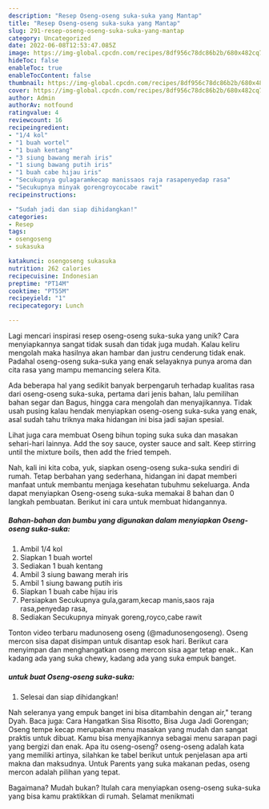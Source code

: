 ```yaml
---
description: "Resep Oseng-oseng suka-suka yang Mantap"
title: "Resep Oseng-oseng suka-suka yang Mantap"
slug: 291-resep-oseng-oseng-suka-suka-yang-mantap
category: Uncategorized
date: 2022-06-08T12:53:47.085Z
image: https://img-global.cpcdn.com/recipes/8df956c78dc86b2b/680x482cq70/oseng-oseng-suka-suka-foto-resep-utama.jpg
hideToc: false
enableToc: true
enableTocContent: false
thumbnail: https://img-global.cpcdn.com/recipes/8df956c78dc86b2b/680x482cq70/oseng-oseng-suka-suka-foto-resep-utama.jpg
cover: https://img-global.cpcdn.com/recipes/8df956c78dc86b2b/680x482cq70/oseng-oseng-suka-suka-foto-resep-utama.jpg
author: Admin
authorAv: notfound
ratingvalue: 4
reviewcount: 16
recipeingredient:
- "1/4 kol"
- "1 buah wortel"
- "1 buah kentang"
- "3 siung bawang merah iris"
- "1 siung bawang putih iris"
- "1 buah cabe hijau iris"
- "Secukupnya gulagaramkecap manissaos raja rasapenyedap rasa"
- "Secukupnya minyak gorengroycocabe rawit"
recipeinstructions:

- "Sudah jadi dan siap dihidangkan!"
categories:
- Resep
tags:
- osengoseng
- sukasuka

katakunci: osengoseng sukasuka 
nutrition: 262 calories
recipecuisine: Indonesian
preptime: "PT14M"
cooktime: "PT55M"
recipeyield: "1"
recipecategory: Lunch

---
```





Lagi mencari inspirasi resep oseng-oseng suka-suka yang unik? Cara menyiapkannya sangat tidak susah dan tidak juga mudah. Kalau keliru mengolah maka hasilnya akan hambar dan justru cenderung tidak enak. Padahal oseng-oseng suka-suka yang enak selayaknya punya aroma dan cita rasa yang mampu memancing selera Kita.





Ada beberapa hal yang sedikit banyak berpengaruh terhadap kualitas rasa dari oseng-oseng suka-suka, pertama dari jenis bahan, lalu pemilihan bahan segar dan Bagus, hingga cara mengolah dan menyajikannya. Tidak usah pusing kalau hendak menyiapkan oseng-oseng suka-suka yang enak,      asal sudah tahu triknya maka hidangan ini bisa jadi sajian spesial.














Lihat juga cara membuat Oseng bihun toping suka suka dan masakan sehari-hari lainnya. Add the soy sauce, oyster sauce and salt. Keep stirring until the mixture boils, then add the fried tempeh.






Nah, kali ini kita coba, yuk, siapkan oseng-oseng suka-suka sendiri di rumah. Tetap berbahan yang sederhana, hidangan ini dapat memberi manfaat untuk membantu menjaga kesehatan tubuhmu sekeluarga. Anda dapat menyiapkan Oseng-oseng suka-suka memakai 8 bahan dan 0 langkah pembuatan. Berikut ini cara untuk membuat hidangannya.

<!--inarticleads1-->

##### Bahan-bahan dan bumbu yang digunakan dalam menyiapkan Oseng-oseng suka-suka:

1. Ambil 1/4 kol
1. Siapkan 1 buah wortel
1. Sediakan 1 buah kentang
1. Ambil 3 siung bawang merah iris
1. Ambil 1 siung bawang putih iris
1. Siapkan 1 buah cabe hijau iris
1. Persiapkan Secukupnya gula,garam,kecap manis,saos raja rasa,penyedap rasa,
1. Sediakan Secukupnya minyak goreng,royco,cabe rawit


Tonton video terbaru madunoseng oseng (@madunosengoseng). Oseng mercon sisa dapat disimpan untuk disantap esok hari. Berikut cara menyimpan dan menghangatkan oseng mercon sisa agar tetap enak.. Kan kadang ada yang suka chewy, kadang ada yang suka empuk banget. 

<!--inarticleads2-->

#####  untuk buat Oseng-oseng suka-suka:


1. Selesai dan siap dihidangkan!

Nah seleranya yang empuk banget ini bisa ditambahin dengan air,&#34; terang Dyah. Baca juga: Cara Hangatkan Sisa Risotto, Bisa Juga Jadi Gorengan; Oseng tempe kecap merupakan menu masakan yang mudah dan sangat praktis untuk dibuat. Kamu bisa menyajikannya sebagai menu sarapan pagi yang bergizi dan enak. Apa itu oseng-oseng? oseng-oseng adalah kata yang memiliki artinya, silahkan ke tabel berikut untuk penjelasan apa arti makna dan maksudnya. Untuk Parents yang suka makanan pedas, oseng mercon adalah pilihan yang tepat. 

Bagaimana? Mudah bukan? Itulah cara menyiapkan oseng-oseng suka-suka yang bisa kamu praktikkan di rumah. Selamat menikmati
